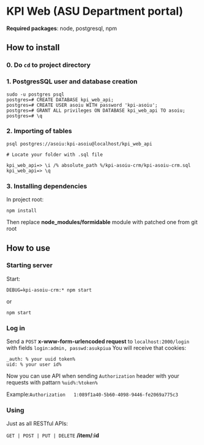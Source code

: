 # KPI Web (ASU Department portal)

**Required packages**: node, postgresql, npm

## How to install
### 0. Do ` cd ` to project directory 
### 1. PostgresSQL user and database creation
    sudo -u postgres psql
    postgres=# CREATE DATABASE kpi_web_api;
    postgres=# CREATE USER asoiu WITH password 'kpi-asoiu';
    postgres=# GRANT ALL privileges ON DATABASE kpi_web_api TO asoiu;
    postgres=# \q
    
### 2. Importing of tables
    psql postgres://asoiu:kpi-asoiu@localhost/kpi_web_api
    
    # Locate your folder with .sql file
    
    kpi_web_api=> \i /% absolute_path %/kpi-asoiu-crm/kpi-asoiu-crm.sql
    kpi_web_api=> \q

### 3. Installing dependencies
In project root:

    npm install
    
Then replace **node_modules/formidable** module with patched one from git root 

## How to use
### Starting server
Start:

    DEBUG=kpi-asoiu-crm:* npm start    

or

    npm start
    
### Log in
Send a `POST` **x-www-form-urlencoded request** to `localhost:2000/login` with fields `login:admin, passwd:asukpiua`
You will receive that cookies:
    
    _auth: % your uuid token%
    uid: % your user id%
    
Now you can use API when sending `Authorization` header with your requests with pattarn `%uid%:%token%`

Example:`Authorization   1:089f1a40-5b60-4098-9446-fe2069a775c3`

### Using
Just as all RESTful APIs:

`GET | POST | PUT | DELETE` **/item/:id** 
